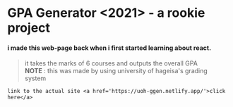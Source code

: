 # GPA Generator <2021> - a rookie project
#### i made this web-page back when i first started learning about react.
 
> it takes the marks of 6 courses and outputs the overall GPA  
>__NOTE__ :  this was made by using university of hageisa's grading system

```link to the actual site <a href='https://uoh-ggen.netlify.app/'>click here</a>```
